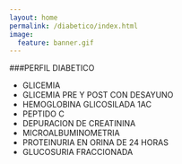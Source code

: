 ```yaml
---
layout: home
permalink: /diabetico/index.html
image:
  feature: banner.gif
---
```


###PERFIL DIABETICO
* GLICEMIA
* GLICEMIA PRE Y POST CON DESAYUNO
* HEMOGLOBINA GLICOSILADA 1AC
* PEPTIDO C
* DEPURACION DE CREATININA
* MICROALBUMINOMETRIA
* PROTEINURIA EN ORINA DE 24 HORAS
* GLUCOSURIA FRACCIONADA

